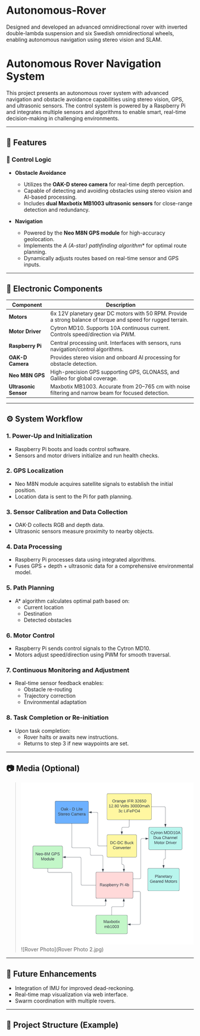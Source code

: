 # Autonomous-Rover
Designed and developed an advanced omnidirectional rover with inverted double-lambda suspension and six Swedish  omnidirectional wheels, enabling autonomous navigation using stereo vision and SLAM.
# Autonomous Rover Navigation System

This project presents an autonomous rover system with advanced navigation and obstacle avoidance capabilities using stereo vision, GPS, and ultrasonic sensors. The control system is powered by a Raspberry Pi and integrates multiple sensors and algorithms to enable smart, real-time decision-making in challenging environments.

---

## 🚀 Features

### 🧠 Control Logic

- **Obstacle Avoidance**
  - Utilizes the **OAK-D stereo camera** for real-time depth perception.
  - Capable of detecting and avoiding obstacles using stereo vision and AI-based processing.
  - Includes **dual Maxbotix MB1003 ultrasonic sensors** for close-range detection and redundancy.

- **Navigation**
  - Powered by the **Neo M8N GPS module** for high-accuracy geolocation.
  - Implements the **A* (A-star) pathfinding algorithm** for optimal route planning.
  - Dynamically adjusts routes based on real-time sensor and GPS inputs.

---

## 🔌 Electronic Components

| Component        | Description |
|------------------|-------------|
| **Motors**       | 6x 12V planetary gear DC motors with 50 RPM. Provide a strong balance of torque and speed for rugged terrain. |
| **Motor Driver** | Cytron MD10. Supports 10A continuous current. Controls speed/direction via PWM. |
| **Raspberry Pi** | Central processing unit. Interfaces with sensors, runs navigation/control algorithms. |
| **OAK-D Camera** | Provides stereo vision and onboard AI processing for obstacle detection. |
| **Neo M8N GPS**  | High-precision GPS supporting GPS, GLONASS, and Galileo for global coverage. |
| **Ultrasonic Sensor** | Maxbotix MB1003. Accurate from 20–765 cm with noise filtering and narrow beam for focused detection. |

---

## ⚙️ System Workflow

### 1. Power-Up and Initialization
- Raspberry Pi boots and loads control software.
- Sensors and motor drivers initialize and run health checks.

### 2. GPS Localization
- Neo M8N module acquires satellite signals to establish the initial position.
- Location data is sent to the Pi for path planning.

### 3. Sensor Calibration and Data Collection
- OAK-D collects RGB and depth data.
- Ultrasonic sensors measure proximity to nearby objects.

### 4. Data Processing
- Raspberry Pi processes data using integrated algorithms.
- Fuses GPS + depth + ultrasonic data for a comprehensive environmental model.

### 5. Path Planning
- A* algorithm calculates optimal path based on:
  - Current location
  - Destination
  - Detected obstacles

### 6. Motor Control
- Raspberry Pi sends control signals to the Cytron MD10.
- Motors adjust speed/direction using PWM for smooth traversal.

### 7. Continuous Monitoring and Adjustment
- Real-time sensor feedback enables:
  - Obstacle re-routing
  - Trajectory correction
  - Environmental adaptation

### 8. Task Completion or Re-initiation
- Upon task completion:
  - Rover halts or awaits new instructions.
  - Returns to step 3 if new waypoints are set.

---

## 📷 Media (Optional)
> ![Electronic connection block diagram](rover1.png)
> ![Rover Photo](Rover Photo 2.jpg)

---

## 🧩 Future Enhancements
- Integration of IMU for improved dead-reckoning.
- Real-time map visualization via web interface.
- Swarm coordination with multiple rovers.

---

## 📁 Project Structure (Example)
